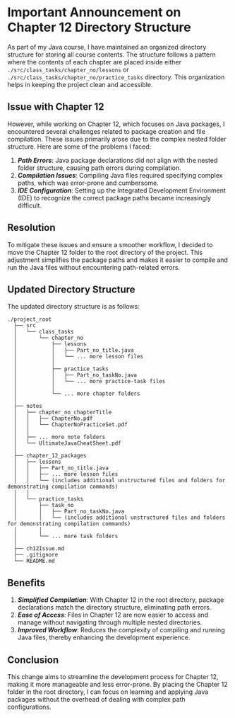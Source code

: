 # Important Announcement on Chapter 12 Directory Structure

As part of my Java course, I have maintained an organized directory structure for storing all course contents. The structure follows a pattern where the contents of each chapter are placed inside either `./src/class_tasks/chapter_no/lessons` or `./src/class_tasks/chapter_no/practice_tasks` directory. This organization helps in keeping the project clean and accessible.

## Issue with Chapter 12

However, while working on Chapter 12, which focuses on Java packages, I encountered several challenges related to package creation and file compilation. These issues primarily arose due to the complex nested folder structure. Here are some of the problems I faced:

1. ***Path Errors***: Java package declarations did not align with the nested folder structure, causing path errors during compilation.
2. ***Compilation Issues***: Compiling Java files required specifying complex paths, which was error-prone and cumbersome.
3. ***IDE Configuration***: Setting up the Integrated Development Environment (IDE) to recognize the correct package paths became increasingly difficult.

## Resolution

To mitigate these issues and ensure a smoother workflow, I decided to move the Chapter 12 folder to the root directory of the project. This adjustment simplifies the package paths and makes it easier to compile and run the Java files without encountering path-related errors.

## Updated Directory Structure

The updated directory structure is as follows:

```
./project_root
  ├── src
  │   └── class_tasks
  │       └── chapter_no
  │           ├── lessons
  │           │   ├── Part_no_title.java
  │           │   └── ... more lesson files
  │           │
  │           ├── practice_tasks
  │           │   ├── Part_no_taskNo.java
  │           │   └── ... more practice-task files
  │           │
  │           └── ... more chapter folders
  │
  ├── notes
  │   ├── chapter_no_chapterTitle
  │   │   ├── ChapterNo.pdf
  │   │   └── ChapterNoPracticeSet.pdf
  │   │
  │   ├── ... more note folders    
  │   └── UltimateJavaCheatSheet.pdf
  │
  ├── chapter_12_packages
  │   ├── lessons
  │   │   ├── Part_no_title.java
  │   │   ├── ... more lesson files
  │   │   └── (includes additional unstructured files and folders for demonstrating compilation commands)
  │   │
  │   └── practice_tasks
  │       ├── task_no
  │       │   ├── Part_no_taskNo.java
  │       │   └── (includes additional unstructured files and folders for demonstrating compilation commands)
  │       │
  │       └── ... more task folders
  │    
  ├── ch12Issue.md
  ├── .gitignore     
  └── README.md
```

## Benefits

1. ***Simplified Compilation***: With Chapter 12 in the root directory, package declarations match the directory structure, eliminating path errors.
2. ***Ease of Access***: Files in Chapter 12 are now easier to access and manage without navigating through multiple nested directories.
3. ***Improved Workflow***: Reduces the complexity of compiling and running Java files, thereby enhancing the development experience.

## Conclusion

This change aims to streamline the development process for Chapter 12, making it more manageable and less error-prone. By placing the Chapter 12 folder in the root directory, I can focus on learning and applying Java packages without the overhead of dealing with complex path configurations.